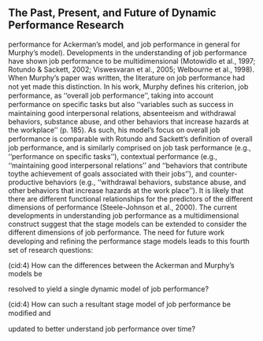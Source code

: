 ## The Past, Present, and Future of Dynamic Performance Research

performance for Ackerman’s model, and job performance in general for Murphy’s model). Developments in the understanding of job performance have shown job performance to be multidimensional (Motowidlo et al., 1997; Rotundo & Sackett, 2002; Viswesvaran et al., 2005; Welbourne et al., 1998). When Murphy’s paper was written, the literature on job performance had not yet made this distinction. In his work, Murphy deﬁnes his criterion, job performance, as ‘‘overall job performance’’, taking into account performance on speciﬁc tasks but also ‘‘variables such as success in maintaining good interpersonal relations, absenteeism and withdrawal behaviors, substance abuse, and other behaviors that increase hazards at the workplace’’ (p. 185). As such, his model’s focus on overall job performance is comparable with Rotundo and Sackett’s deﬁnition of overall job performance, and is similarly comprised on job task performance (e.g., ‘‘performance on speciﬁc tasks’’), contextual performance (e.g., ‘‘maintaining good interpersonal relations’’ and ‘‘behaviors that contribute toythe achievement of goals associated with their jobs’’), and counter-productive behaviors (e.g., ‘‘withdrawal behaviors, substance abuse, and other behaviors that increase hazards at the work place’’). It is likely that there are different functional relationships for the predictors of the different dimensions of performance (Steele-Johnson et al., 2000). The current developments in understanding job performance as a multidimensional construct suggest that the stage models can be extended to consider the different dimensions of job performance. The need for future work developing and reﬁning the performance stage models leads to this fourth set of research questions:

(cid:4) How can the differences between the Ackerman and Murphy’s models be

resolved to yield a single dynamic model of job performance?

(cid:4) How can such a resultant stage model of job performance be modiﬁed and

updated to better understand job performance over time?